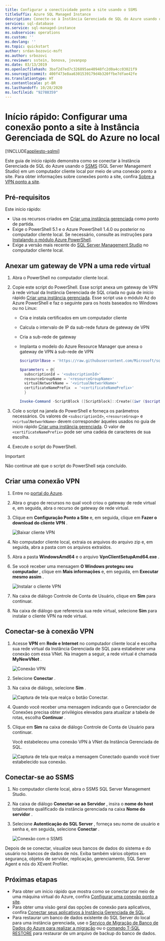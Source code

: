 ```yaml
---
title: Configurar a conectividade ponto a site usando o SSMS
titleSuffix: Azure SQL Managed Instance
description: Conecte-se à Instância Gerenciada de SQL do Azure usando o SSMS (SQL Server Management Studio) usando uma conexão ponto a site em um computador cliente local.
services: sql-database
ms.service: sql-managed-instance
ms.subservice: operations
ms.custom: ''
ms.devlang: ''
ms.topic: quickstart
author: srdan-bozovic-msft
ms.author: srbozovi
ms.reviewer: sstein, bonova, jovanpop
ms.date: 03/13/2019
ms.openlocfilehash: 3baf2d7ed7c326895ae40948fc2d0a4cc03021f9
ms.sourcegitcommit: 400f473e8aa6301539179d4b320ffbe7dfae42fe
ms.translationtype: HT
ms.contentlocale: pt-BR
ms.lasthandoff: 10/28/2020
ms.locfileid: "92788359"
---
```

# <a name="quickstart-configure-a-point-to-site-connection-to-azure-sql-managed-instance-from-on-premises"></a>Início rápido: Configurar uma conexão ponto a site à Instância Gerenciada de SQL do Azure no local
[!INCLUDE[appliesto-sqlmi](../includes/appliesto-sqlmi.md)]

Este guia de início rápido demonstra como se conectar à Instância Gerenciada de SQL do Azure usando o [SSMS](/sql/ssms/sql-server-management-studio-ssms) (SQL Server Management Studio) em um computador cliente local por meio de uma conexão ponto a site. Para obter informações sobre conexões ponto a site, confira [Sobre a VPN ponto a site](../../vpn-gateway/point-to-site-about.md).

## <a name="prerequisites"></a>Pré-requisitos

Este início rápido:

- Usa os recursos criados em [Criar uma instância gerenciada](instance-create-quickstart.md) como ponto de partida.
- Exige o PowerShell 5.1 e o Azure PowerShell 1.4.0 ou posterior no computador cliente local. Se necessário, consulte as instruções para [Instalando o módulo Azure PowerShell](/powershell/azure/install-az-ps#install-the-azure-powershell-module).
- Exige a versão mais recente do [SQL Server Management Studio](/sql/ssms/sql-server-management-studio-ssms) no computador cliente local.

## <a name="attach-a-vpn-gateway-to-a-virtual-network"></a>Anexar um gateway de VPN a uma rede virtual

1. Abra o PowerShell no computador cliente local.

2. Copie este script do PowerShell. Esse script anexa um gateway de VPN à rede virtual da Instância Gerenciada de SQL criada no guia de início rápido [Criar uma instância gerenciada](instance-create-quickstart.md). Esse script usa o módulo Az do Azure PowerShell e faz o seguinte para os hosts baseados no Windows ou no Linux:

   - Cria e instala certificados em um computador cliente
   - Calcula o intervalo de IP da sub-rede futura de gateway de VPN
   - Cria a sub-rede de gateway
   - Implanta o modelo do Azure Resource Manager que anexa o gateway de VPN à sub-rede de VPN

     ```powershell
     $scriptUrlBase = 'https://raw.githubusercontent.com/Microsoft/sql-server-samples/master/samples/manage/azure-sql-db-managed-instance/attach-vpn-gateway'

     $parameters = @{
       subscriptionId = '<subscriptionId>'
       resourceGroupName = '<resourceGroupName>'
       virtualNetworkName = '<virtualNetworkName>'
       certificateNamePrefix  = '<certificateNamePrefix>'
       }

     Invoke-Command -ScriptBlock ([Scriptblock]::Create((iwr ($scriptUrlBase+'/attachVPNGateway.ps1?t='+ [DateTime]::Now.Ticks)).Content)) -ArgumentList $parameters, $scriptUrlBase
     ```

3. Cole o script na janela do PowerShell e forneça os parâmetros necessários. Os valores de `<subscriptionId>`, `<resourceGroup>` e `<virtualNetworkName>` devem corresponder àqueles usados no guia de início rápido [Criar uma instância gerenciada](instance-create-quickstart.md). O valor de `<certificateNamePrefix>` pode ser uma cadeia de caracteres de sua escolha.

4. Execute o script do PowerShell.

> [!IMPORTANT]
> Não continue até que o script do PowerShell seja concluído.

## <a name="create-a-vpn-connection"></a>Criar uma conexão VPN

1. Entre no [portal do Azure](https://portal.azure.com/).
2. Abra o grupo de recursos no qual você criou o gateway de rede virtual e, em seguida, abra o recurso de gateway de rede virtual.
3. Clique em **Configuração Ponto a Site** e, em seguida, clique em **Fazer o download do cliente VPN** .

    ![Baixar cliente VPN](./media/point-to-site-p2s-configure/download-vpn-client.png)  
4. No computador cliente local, extraia os arquivos do arquivo zip e, em seguida, abra a pasta com os arquivos extraídos.
5. Abra a pasta **WindowsAmd64** e o arquivo **VpnClientSetupAmd64.exe** .
6. Se você receber uma mensagem **O Windows protegeu seu computador** , clique em **Mais informações** e, em seguida, em **Executar mesmo assim** .

    ![Instalar o cliente VPN](./media/point-to-site-p2s-configure/vpn-client-defender.png)
7. Na caixa de diálogo Controle de Conta de Usuário, clique em **Sim** para continuar.
8. Na caixa de diálogo que referencia sua rede virtual, selecione **Sim** para instalar o cliente VPN na rede virtual.

## <a name="connect-to-the-vpn-connection"></a>Conectar-se à conexão VPN

1. Acesse **VPN** em **Rede e Internet** no computador cliente local e escolha sua rede virtual da Instância Gerenciada de SQL para estabelecer uma conexão com essa VNet. Na imagem a seguir, a rede virtual é chamada **MyNewVNet** .

    ![Conexão VPN](./media/point-to-site-p2s-configure/vpn-connection.png)  
2. Selecione **Conectar** .
3. Na caixa de diálogo, selecione **Sim** .

    ![Captura de tela que realça o botão Conectar.](./media/point-to-site-p2s-configure/vpn-connection2.png)  
4. Quando você receber uma mensagem indicando que o Gerenciador de Conexões precisa obter privilégios elevados para atualizar a tabela de rotas, escolha **Continuar** .
5. Clique em **Sim** na caixa de diálogo Controle de Conta de Usuário para continuar.

   Você estabeleceu uma conexão VPN à VNet da Instância Gerenciada de SQL.

    ![Captura de tela que realça a mensagem Conectado quando você tiver estabelecido sua conexão.](./media/point-to-site-p2s-configure/vpn-connection-succeeded.png)  

## <a name="connect-with-ssms"></a>Conectar-se ao SSMS

1. No computador cliente local, abra o SSMS SQL Server Management Studio.
2. Na caixa de diálogo **Conectar-se ao Servidor** , insira o **nome do host** totalmente qualificado da instância gerenciada na caixa **Nome do servidor** .
3. Selecione **Autenticação do SQL Server** , forneça seu nome de usuário e senha e, em seguida, selecione **Conectar** .

    ![Conexão com o SSMS](./media/point-to-site-p2s-configure/ssms-connect.png)  

Depois de se conectar, visualize seus bancos de dados do sistema e do usuário no bancos de dados de nós. Exiba também vários objetos em segurança, objetos de servidor, replicação, gerenciamento, SQL Server Agent e nós do XEvent Profiler.

## <a name="next-steps"></a>Próximas etapas

- Para obter um início rápido que mostra como se conectar por meio de uma máquina virtual do Azure, confira [Configurar uma conexão ponto a site](point-to-site-p2s-configure.md).
- Para obter uma visão geral das opções de conexão para aplicativos, confira [Conectar seus aplicativos à Instância Gerenciada de SQL](connect-application-instance.md).
- Para restaurar um banco de dados existente do SQL Server do local para uma instância gerenciada, use o [Serviço de Migração de Banco de Dados do Azure para realizar a migração](../../dms/tutorial-sql-server-to-managed-instance.md) ou o [comando T-SQL RESTORE](restore-sample-database-quickstart.md) para restaurar de um arquivo de backup do banco de dados.